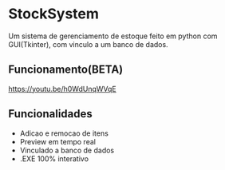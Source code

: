 
# StockSystem

Um sistema de gerenciamento de estoque feito em python com GUI(Tkinter), com vinculo a um banco de dados.


## Funcionamento(BETA)
https://youtu.be/h0WdUnqWVqE


## Funcionalidades

- Adicao e remocao de itens 
- Preview em tempo real
- Vinculado a banco de dados
- .EXE 100% interativo

